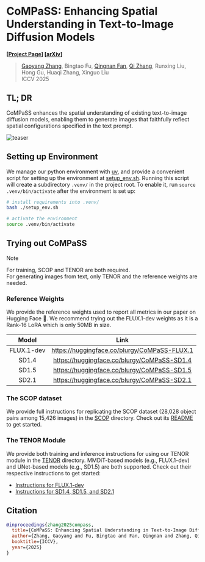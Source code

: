 # CoMPaSS: Enhancing Spatial Understanding in Text-to-Image Diffusion Models

**\[[Project Page]\]
\[[arXiv]\]**

> [Gaoyang Zhang], Bingtao Fu, [Qingnan Fan], [Qi Zhang], Runxing Liu, Hong Gu, Huaqi Zhang, Xinguo Liu  
> ICCV 2025

## TL; DR

CoMPaSS enhances the spatial understanding of existing text-to-image diffusion models, enabling
them to generate images that faithfully reflect spatial configurations specified in the
text prompt.

![teaser](./assets/teaser.avif)

## Setting up Environment

We manage our python environment with [uv], and provide a convenient script for setting
up the environment at [setup_env.sh](./setup_env.sh).
Running this script will create a subdirectory `.venv/` in the project root.  To enable
it, run `source .venv/bin/activate` after the environment is set up:

```bash
# install requirements into .venv/
bash ./setup_env.sh

# activate the environment
source .venv/bin/activate
```

## Trying out CoMPaSS

> [!NOTE]
> For training, SCOP and TENOR are both required.  
> For generating images from text, only TENOR and the reference weights are needed.

### Reference Weights

We provide the reference weights used to report all metrics in our paper on Hugging
Face 🤗.
We recommend trying out the FLUX.1-dev weights as it is a Rank-16 LoRA which is only
50MB in size.

| Model | Link |
|:-----:|:-----:|
| FLUX.1-dev | <https://huggingface.co/blurgy/CoMPaSS-FLUX.1> |
| SD1.4 | <https://huggingface.co/blurgy/CoMPaSS-SD1.4> |
| SD1.5 | <https://huggingface.co/blurgy/CoMPaSS-SD1.5> |
| SD2.1 | <https://huggingface.co/blurgy/CoMPaSS-SD2.1> |

### The SCOP dataset

We provide full instructions for replicating the SCOP dataset (28,028 object pairs among
15,426 images) in the [SCOP](./SCOP) directory.  Check out its [README](./SCOP/README.md)
to get started.

### The TENOR Module

We provide both training and inference instructions for using our TENOR module in the
[TENOR](./TENOR) directory.
MMDiT-based models (e.g., FLUX.1-dev) and UNet-based models (e.g., SD1.5) are both
supported.  Check out their respective instructions to get started:
- [Instructions for FLUX.1-dev](./TENOR/flux/README.md)
- [Instructions for SD1.4, SD1.5, and SD2.1](./TENOR/sd/README.md)

## Citation

```bibtex
@inproceedings{zhang2025compass,
  title={CoMPaSS: Enhancing Spatial Understanding in Text-to-Image Diffusion Models},
  author={Zhang, Gaoyang and Fu, Bingtao and Fan, Qingnan and Zhang, Qi and Liu, Runxing and Gu, Hong and Zhang, Huaqi and Liu, Xinguo},
  booktitle={ICCV},
  year={2025}
}
```

[Gaoyang Zhang]: <https://github.com/blurgyy>
[Qingnan Fan]: <https://fqnchina.github.io>
[Qi Zhang]: <https://qzhang-cv.github.io>

[Project Page]: <https://compass.blurgy.xyz>
[arXiv]: <https://arxiv.org/abs/2412.13195>

[uv]: <https://github.com/astral-sh/uv>

[TokenCompose]: <https://github.com/mlpc-ucsd/TokenCompose>
[x-flux]: <https://github.com/XLabs-AI/x-flux>

<!-- vim: set ts=2 sts=2 sw=2 et: -->
